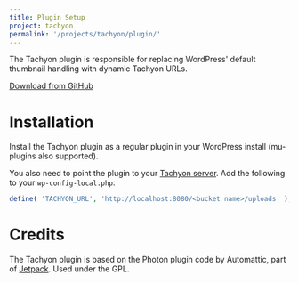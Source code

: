 ```yaml
---
title: Plugin Setup
project: tachyon
permalink: '/projects/tachyon/plugin/'
---
```


The Tachyon plugin is responsible for replacing WordPress' default thumbnail handling with dynamic Tachyon URLs.

<a class="Btn Btn-Small" href="https://github.com/humanmade/tachyon-plugin">Download from GitHub</a>

# Installation

Install the Tachyon plugin as a regular plugin in your WordPress install (mu-plugins also supported).

You also need to point the plugin to your [Tachyon server](../server/). Add the following to your `wp-config-local.php`:

```php
define( 'TACHYON_URL', 'http://localhost:8080/<bucket name>/uploads' );
```

# Credits

The Tachyon plugin is based on the Photon plugin code by Automattic, part of [Jetpack](https://github.com/Automattic/jetpack/blob/master/class.photon.php). Used under the GPL.
